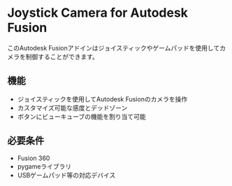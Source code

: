 # Joystick Camera for Autodesk Fusion 

このAutodesk Fusionアドインはジョイスティックやゲームパッドを使用してカメラを制御することができます。

## 機能

- ジョイスティックを使用してAutodesk Fusionのカメラを操作
- カスタマイズ可能な感度とデッドゾーン
- ボタンにビューキューブの機能を割り当て可能

## 必要条件

- Fusion 360
- pygameライブラリ
- USBゲームパッド等の対応デバイス